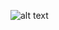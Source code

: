 ![alt text](https://photos.google.com/share/AF1QipPJDS_5kMLr9gnUpY_4ajxxD66zmyQrBol9NLEjOOoewBTN1BfleEaIcTdOB6Jv_A/photo/AF1QipPNXzhgbrOWemPdMWCzHm0mICB6TwEOcLyqepgm?key=NkRDSlVVdGlzNGttcE8xQkR6YVRkUmM1XzdVU2Nn)
